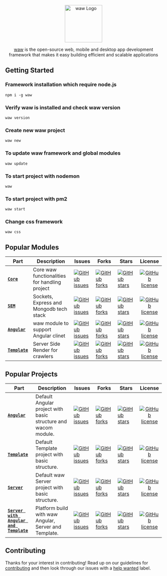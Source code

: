 <p align="center">
  <a href="https://wawjs.wiki/" target="_blank"><img src="https://wawjs.wiki/wiki/img/logo.svg" width="120" alt="waw Logo" /></a>
</p>
<p align="center"><a href="https://wawjs.wiki" target="_blank">waw</a> is the open-source web, mobile and desktop app development framework that makes it easy building efficient and scalable applications</p>

## Getting Started
### Framework installation which require node.js
`npm i -g waw`

### Verify waw is installed and check waw version
`waw version`

### Create new waw project
`waw new`

### To update waw framework and global modules
`waw update`

### To start project with nodemon
`waw`

### To start project with pm2
`waw start`

### Change css framework
`waw css`

## Popular Modules
| Part | Description | Issues | Forks | Stars | License |
| ------- | ------- | ------- | ------- | ------- |:-----:|
| [**`Core`**](https://github.com/WebArtWork/waw-core) | Core waw functionalities for handling project | [![GitHub issues](https://img.shields.io/github/issues/WebArtWork/waw-core)](https://github.com/WebArtWork/waw-core/issues) | [![GitHub forks](https://img.shields.io/github/forks/WebArtWork/waw-core)](https://github.com/WebArtWork/waw-core/network) | [![GitHub stars](https://img.shields.io/github/stars/WebArtWork/waw-core)](https://github.com/WebArtWork/waw-core/stargazers) | [![GitHub license](https://img.shields.io/github/license/WebArtWork/waw-core)](https://github.com/WebArtWork/waw-core/blob/master/LICENSE)
| [**`SEM`**](https://github.com/WebArtWork/waw-sem) | Sockets, Express and Mongodb tech stack | [![GitHub issues](https://img.shields.io/github/issues/WebArtWork/sem)](https://github.com/WebArtWork/waw-sem/issues) | [![GitHub forks](https://img.shields.io/github/forks/WebArtWork/sem)](https://github.com/WebArtWork/waw-sem/network) | [![GitHub stars](https://img.shields.io/github/stars/WebArtWork/sem)](https://github.com/WebArtWork/waw-sem/stargazers) | [![GitHub license](https://img.shields.io/github/license/WebArtWork/sem)](https://github.com/WebArtWork/waw-sem/blob/master/LICENSE)
| [**`Angular`**](https://github.com/WebArtWork/waw-angular) | waw module to support Angular clinet | [![GitHub issues](https://img.shields.io/github/issues/WebArtWork/waw-angular)](https://github.com/WebArtWork/waw-angular/issues) | [![GitHub forks](https://img.shields.io/github/forks/WebArtWork/waw-angular)](https://github.com/WebArtWork/waw-angular/network) | [![GitHub stars](https://img.shields.io/github/stars/WebArtWork/waw-angular)](https://github.com/WebArtWork/waw-angular/stargazers) | [![GitHub license](https://img.shields.io/github/license/WebArtWork/waw-angular)](https://github.com/WebArtWork/waw-angular/blob/master/LICENSE)
| [**`Template`**](https://github.com/WebArtWork/waw-template) | Server Side Render for crawlers | [![GitHub issues](https://img.shields.io/github/issues/WebArtWork/waw-template)](https://github.com/WebArtWork/waw-template/issues) | [![GitHub forks](https://img.shields.io/github/forks/WebArtWork/waw-template)](https://github.com/WebArtWork/waw-template/network) | [![GitHub stars](https://img.shields.io/github/stars/WebArtWork/waw-template)](https://github.com/WebArtWork/waw-template/stargazers) | [![GitHub license](https://img.shields.io/github/license/WebArtWork/waw-template)](https://github.com/WebArtWork/waw-template/blob/master/LICENSE)

## Popular Projects
| Part | Description | Issues | Forks | Stars | License |
| ------- | ------- | ------- | ------- | ------- |:-----:|
| [**`Angular`**](https://github.com/WebArtWork/ngx-default) | Default Angular project with basic structure and wacom module. | [![GitHub issues](https://img.shields.io/github/issues/WebArtWork/ngx-default)](https://github.com/WebArtWork/ngx-default/issues) | [![GitHub forks](https://img.shields.io/github/forks/WebArtWork/ngx-default)](https://github.com/WebArtWork/ngx-default/network) | [![GitHub stars](https://img.shields.io/github/stars/WebArtWork/ngx-default)](https://github.com/WebArtWork/ngx-default/stargazers) | [![GitHub license](https://img.shields.io/github/license/WebArtWork/ngx-default)](https://github.com/WebArtWork/ngx-default/blob/master/LICENSE)
| [**`Template`**](https://github.com/WebArtWork/wjst-default) | Default Template project with basic structure. | [![GitHub issues](https://img.shields.io/github/issues/WebArtWork/wjst-default)](https://github.com/WebArtWork/wjst-default/issues) | [![GitHub forks](https://img.shields.io/github/forks/WebArtWork/wjst-default)](https://github.com/WebArtWork/wjst-default/network) | [![GitHub stars](https://img.shields.io/github/stars/WebArtWork/wjst-default)](https://github.com/WebArtWork/wjst-default/stargazers) | [![GitHub license](https://img.shields.io/github/license/WebArtWork/wjst-default)](https://github.com/WebArtWork/wjst-default/blob/master/LICENSE)
| [**`Server`**](https://github.com/WebArtWork/waw-default) | Default waw Server project with basic structure. | [![GitHub issues](https://img.shields.io/github/issues/WebArtWork/waw-default)](https://github.com/WebArtWork/waw-default/issues) | [![GitHub forks](https://img.shields.io/github/forks/WebArtWork/waw-default)](https://github.com/WebArtWork/waw-default/network) | [![GitHub stars](https://img.shields.io/github/stars/WebArtWork/waw-default)](https://github.com/WebArtWork/waw-default/stargazers) | [![GitHub license](https://img.shields.io/github/license/WebArtWork/waw-default)](https://github.com/WebArtWork/waw-default/blob/master/LICENSE)
| [**`Server with Angular and Template`**](https://github.com/WebArtWork/ngx-platform) | Platform build with waw Angular, Server and Template. | [![GitHub issues](https://img.shields.io/github/issues/WebArtWork/ngx-platform)](https://github.com/WebArtWork/ngx-platform/issues) | [![GitHub forks](https://img.shields.io/github/forks/WebArtWork/ngx-platform)](https://github.com/WebArtWork/ngx-platform/network) | [![GitHub stars](https://img.shields.io/github/stars/WebArtWork/ngx-platform)](https://github.com/WebArtWork/ngx-platform/stargazers) | [![GitHub license](https://img.shields.io/github/license/WebArtWork/ngx-platform)](https://github.com/WebArtWork/ngx-platform/blob/master/LICENSE)

## Contributing
Thanks for your interest in contributing! Read up on our guidelines for
[contributing](https://github.com/WebArtWork/waw/CONTRIBUTING.md)
and then look through our issues with a [help wanted](https://github.com/WebArtWork/waw/issues?q=is%3Aopen+is%3Aissue+label%3A%22help+wanted%22)
label.
